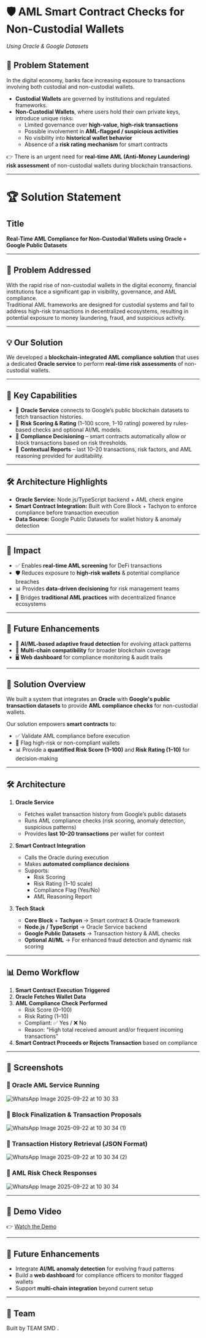 
# 🛡️ AML Smart Contract Checks for Non-Custodial Wallets  
*Using Oracle & Google Datasets*  

## 📌 Problem Statement  
In the digital economy, banks face increasing exposure to transactions involving both custodial and non-custodial wallets.  

- **Custodial Wallets** are governed by institutions and regulated frameworks.  
- **Non-Custodial Wallets**, where users hold their own private keys, introduce unique risks:  
  - Limited governance over **high-value, high-risk transactions**  
  - Possible involvement in **AML-flagged / suspicious activities**  
  - No visibility into **historical wallet behavior**  
  - Absence of a **risk rating mechanism** for smart contracts  

👉 There is an urgent need for **real-time AML (Anti-Money Laundering) risk assessment** of non-custodial wallets during blockchain transactions.  

---
# 🏆 Solution Statement

## Title  
**Real-Time AML Compliance for Non-Custodial Wallets using Oracle + Google Public Datasets**

---

## 📌 Problem Addressed  
With the rapid rise of non-custodial wallets in the digital economy, financial institutions face a significant gap in visibility, governance, and AML compliance.  
Traditional AML frameworks are designed for custodial systems and fail to address high-risk transactions in decentralized ecosystems, resulting in potential exposure to money laundering, fraud, and suspicious activity.

---

## 💡 Our Solution  
We developed a **blockchain-integrated AML compliance solution** that uses a dedicated **Oracle service** to perform **real-time risk assessments** of non-custodial wallets.

---

## 🔑 Key Capabilities  
- 🔗 **Oracle Service** connects to Google’s public blockchain datasets to fetch transaction histories.  
- 🧠 **Risk Scoring & Rating** (1–100 score, 1–10 rating) powered by rules-based checks and optional AI/ML models.  
- 🚦 **Compliance Decisioning** – smart contracts automatically allow or block transactions based on risk thresholds.  
- 📄 **Contextual Reports** – last 10–20 transactions, risk factors, and AML reasoning provided for auditability.

---

## 🛠️ Architecture Highlights  
- **Oracle Service:** Node.js/TypeScript backend + AML check engine  
- **Smart Contract Integration:** Built with Core Block + Tachyon to enforce compliance before transaction execution  
- **Data Source:** Google Public Datasets for wallet history & anomaly detection  

---

## 🎯 Impact  
- ✅ Enables **real-time AML screening** for DeFi transactions  
- 🛡️ Reduces exposure to **high-risk wallets** & potential compliance breaches  
- 📊 Provides **data-driven decisioning** for risk management teams  
- 🌉 Bridges **traditional AML practices** with decentralized finance ecosystems  

---

## 🚀 Future Enhancements  
- 🤖 **AI/ML-based adaptive fraud detection** for evolving attack patterns  
- 🔗 **Multi-chain compatibility** for broader blockchain coverage  
- 🖥️ **Web dashboard** for compliance monitoring & audit trails  

---

## 🎯 Solution Overview  
We built a system that integrates an **Oracle** with **Google's public transaction datasets** to provide **AML compliance checks** for non-custodial wallets.  

Our solution empowers **smart contracts** to:  
- ✅ Validate AML compliance before execution  
- 🚩 Flag high-risk or non-compliant wallets  
- 📊 Provide a **quantified Risk Score (1–100)** and **Risk Rating (1–10)** for decision-making  

---

## 🛠️ Architecture  

1. **Oracle Service**  
   - Fetches wallet transaction history from Google’s public datasets  
   - Runs AML compliance checks (risk scoring, anomaly detection, suspicious patterns)  
   - Provides **last 10–20 transactions** per wallet for context  

2. **Smart Contract Integration**  
   - Calls the Oracle during execution  
   - Makes **automated compliance decisions**  
   - Supports:  
     - Risk Scoring  
     - Risk Rating (1–10 scale)  
     - Compliance Flag (Yes/No)  
     - AML Reasoning Report  

3. **Tech Stack**  
   - **Core Block** + **Tachyon** → Smart contract & Oracle framework  
   - **Node.js / TypeScript** → Oracle Service backend  
   - **Google Public Datasets** → Transaction history & AML checks  
   - **Optional AI/ML** → For enhanced fraud detection and dynamic risk scoring  

---

## 📊 Demo Workflow  

1. **Smart Contract Execution Triggered**  
2. **Oracle Fetches Wallet Data**  
3. **AML Compliance Check Performed**  
   - Risk Score (0–100)  
   - Risk Rating (1–10)  
   - Compliant: ✅ Yes / ❌ No  
   - Reason: "High total received amount and/or frequent incoming transactions"  
4. **Smart Contract Proceeds or Rejects Transaction** based on compliance  

---

## 📸 Screenshots  

### 🔹 Oracle AML Service Running
![WhatsApp Image 2025-09-22 at 10 30 33](https://github.com/user-attachments/assets/69820f2d-ad9d-411b-8ba2-964d788b7802)



### 🔹 Block Finalization & Transaction Proposals 
![WhatsApp Image 2025-09-22 at 10 30 34 (1)](https://github.com/user-attachments/assets/f3c13e6d-7b0f-4ef5-ab15-7b8cef70ab64)



### 🔹 Transaction History Retrieval (JSON Format)  
![WhatsApp Image 2025-09-22 at 10 30 34 (2)](https://github.com/user-attachments/assets/4f0bbb8c-3358-4403-a3b3-a4f3f87ff193)



### 🔹 AML Risk Check Responses  
![WhatsApp Image 2025-09-22 at 10 30 34](https://github.com/user-attachments/assets/49dee64c-1439-4080-ac79-5a5efd52e60c)



---

## 🎥 Demo Video  
👉 [Watch the Demo](https://www.youtube.com/watch?v=DsJ8I6n6XgE)  

---

## 🚀 Future Enhancements  
- Integrate **AI/ML anomaly detection** for evolving fraud patterns  
- Build a **web dashboard** for compliance officers to monitor flagged wallets  
- Support **multi-chain integration** beyond current setup  

---

## 👥 Team  
Built by TEAM SMD .  
